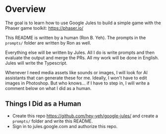 # Overview
The goal is to learn how to use Google Jules to build a simple game with the Phaser game toolkit: https://phaser.io/

This README is written by a human (Ron B. Yeh). The prompts in the `prompts/` folder are written by Ron as well.

Everything else will be written by Jules. All I do is write prompts and then evaluate the output and merge the PRs. All my work will be done in English. Jules will write the Typescript.

Whenever I need media assets like sounds or images, I will look for AI assistants that can generate these for me. Ideally, I won't have to edit images in Photoshop. But who knows... if I have to step in, I will write a comment below on what I did as a human.



## Things I Did as a Human
* Create this repo https://github.com/hey-yeh/google-jules/ and create a `prompts/` folder and write this README.
* Sign in to jules.google.com and authorize this repo.
